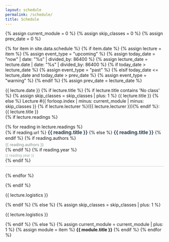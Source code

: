 ```yaml
---
layout: schedule
permalink: /schedule/
title: Schedule
---
```


{% assign current_module = 0 %}
{% assign skip_classes = 0 %}
{% assign prev_date = 0 %}

{% for item in site.data.schedule %}
{% if item.date %}
{% assign lecture = item %}
{% assign event_type = "upcoming" %}
{% assign today_date = "now" | date: "%s" | divided_by: 86400 %}
{% assign lecture_date = lecture.date | date: "%s" | divided_by: 86400 %}
{% if today_date > lecture_date %}
    {% assign event_type = "past" %}
{% elsif today_date <= lecture_date and today_date > prev_date %}
    {% assign event_type = "warning" %}
{% endif %}
{% assign prev_date = lecture_date %}

<tr class="{{ event_type }}">
    <th scope="row">{{ lecture.date }}</th>
    {% if lecture.title %}
        {% if lecture.title contains 'No class' %}
        {% assign skip_classes = skip_classes | plus: 1 %}
        <td colspan="4" align="center">{{ lecture.title }}</td>
        {% else %}
        <td>
            Lecture #{{ forloop.index | minus: current_module | minus: skip_classes }}
            {% if lecture.lecturer %}({{ lecture.lecturer }}){% endif %}:
            <br />
            {{ lecture.title }}
            <br />
        </td>
        <td>
            {% if lecture.readings %}
            <ul style="list-style-type: none; padding: 0;">
            {% for reading in lecture.readings %}
                <li style="margin-bottom: 20px; padding-bottom: 10px; border-bottom: 1px solid #ccc;">
                    {% if reading.url %}
                        <strong style="font-size: 1.1em;"><a href="{{ reading.url }}" target="_blank" style="text-decoration: none; color: #2c3e50;">{{ reading.title }}</a></strong>
                    {% else %}
                        <strong style="font-size: 1.1em; color: #2c3e50;">{{ reading.title }}</strong>
                    {% endif %}
                    {% if reading.authors %}
                        <div style="font-size: 0.9em; color: #7f8c8d; margin-top: 5px;">{{ reading.authors }}</div>
                    {% endif %}
                    {% if reading.year %}
                        <div style="font-size: 0.8em; color: #95a5a6; margin-top: 3px;">{{ reading.year }}</div>
                    {% endif %}
                </li>
            {% endfor %}
            </ul>
            {% endif %}
        </td>
        <td>
            <p>{{ lecture.logistics }}</p>
        </td>
        {% endif %}
    {% else %}
        {% assign skip_classes = skip_classes | plus: 1 %}
        <td></td>
        <td></td>
        <td class="warning"><p>{{ lecture.logistics }}</p></td>
    {% endif %}
</tr>
{% else %}
{% assign current_module = current_module | plus: 1 %}
{% assign module = item %}
<tr class="info">
    <td colspan="5" align="center"><strong>{{ module.title }}</strong></td>
</tr>
{% endif %}
{% endfor %}

